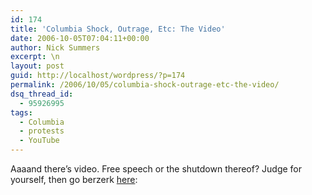 ```yaml
---
id: 174
title: 'Columbia Shock, Outrage, Etc: The Video'
date: 2006-10-05T07:04:11+00:00
author: Nick Summers
excerpt: \n
layout: post
guid: http://localhost/wordpress/?p=174
permalink: /2006/10/05/columbia-shock-outrage-etc-the-video/
dsq_thread_id:
  - 95926995
tags:
  - Columbia
  - protests
  - YouTube
---
```

Aaaand there&#8217;s video. Free speech or the shutdown thereof? Judge for yourself, then go berzerk [here](http://bwog.net/index.php?page=post&article_id=2265#comments):